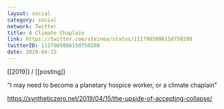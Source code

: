 ```yaml
---
layout: social
category: social
network: Twitter
title: A Climate Chaplain
link: https://twitter.com/steinea/status/1117985006150750208
twitterID: 1117985006150750208
date: 2019-04-15
---
```


[[2019]] / [[posting]]

"I may need to become a planetary hospice worker, or a climate chaplain"

<https://syntheticzero.net/2019/04/15/the-upside-of-accepting-collapse/>
